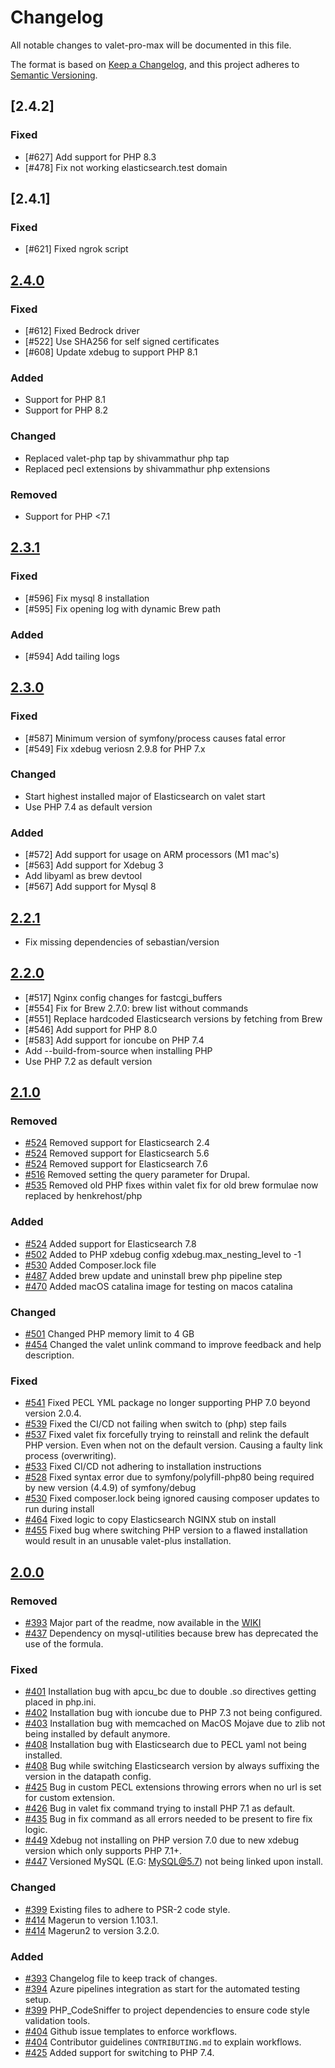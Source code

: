 # Changelog
All notable changes to valet-pro-max will be documented in this file.

The format is based on [Keep a Changelog](https://keepachangelog.com/en/1.0.0/),
and this project adheres to [Semantic Versioning](https://semver.org/spec/v2.0.0.html).

## [2.4.2]
### Fixed
- [#627] Add support for PHP 8.3
- [#478] Fix not working elasticsearch.test domain

## [2.4.1]
### Fixed
- [#621] Fixed ngrok script

## [2.4.0](https://github.com/weprovide/valet-plus/compare/2.3.1...2.4.0)
### Fixed
- [#612] Fixed Bedrock driver
- [#522] Use SHA256 for self signed certificates
- [#608] Update xdebug to support PHP 8.1

### Added
- Support for PHP 8.1
- Support for PHP 8.2

### Changed
- Replaced valet-php tap by shivammathur php tap
- Replaced pecl extensions by shivammathur php extensions

### Removed
- Support for PHP <7.1


## [2.3.1](https://github.com/weprovide/valet-plus/compare/2.3.0...2.3.1)
### Fixed
- [#596] Fix mysql 8 installation
- [#595] Fix opening log with dynamic Brew path

### Added
- [#594] Add tailing logs

## [2.3.0](https://github.com/weprovide/valet-plus/compare/2.2.1...2.3.0)
### Fixed
- [#587] Minimum version of symfony/process causes fatal error
- [#549] Fix xdebug veriosn 2.9.8 for PHP 7.x

### Changed
- Start highest installed major of Elasticsearch on valet start
- Use PHP 7.4 as default version

### Added
- [#572] Add support for usage on ARM processors (M1 mac's) 
- [#563] Add support for Xdebug 3
- Add libyaml as brew devtool
- [#567] Add support for Mysql 8

## [2.2.1](https://github.com/weprovide/valet-plus/compare/2.2.0...2.2.1)
- Fix missing dependencies of sebastian/version

## [2.2.0](https://github.com/weprovide/valet-plus/compare/2.1.0...2.2.0)
- [#517] Nginx config changes for fastcgi_buffers
- [#554] Fix for Brew 2.7.0: brew list without commands
- [#551] Replace hardcoded Elasticsearch versions by fetching from Brew
- [#546] Add support for PHP 8.0
- [#583] Add support for ioncube on PHP 7.4
- Add --build-from-source when installing PHP
- Use PHP 7.2 as default version

## [2.1.0](https://github.com/weprovide/valet-plus/compare/2.0.0...2.1.0)
### Removed
- [#524] Removed support for Elasticsearch 2.4
- [#524] Removed support for Elasticsearch 5.6
- [#524] Removed support for Elasticsearch 7.6
- [#516] Removed setting the query parameter for Drupal.
- [#535] Removed old PHP fixes within valet fix for old brew formulae now replaced by henkrehost/php

### Added
- [#524] Added support for Elasticsearch 7.8
- [#502] Added to PHP xdebug config xdebug.max_nesting_level to -1
- [#530] Added Composer.lock file
- [#487] Added brew update and uninstall brew php pipeline step
- [#470] Added macOS catalina image for testing on macos catalina

### Changed
- [#501] Changed PHP memory limit to 4 GB
- [#454] Changed the valet unlink command to improve feedback and help description.

### Fixed
- [#541] Fixed PECL YML package no longer supporting PHP 7.0 beyond version 2.0.4.
- [#539] Fixed the CI/CD not failing when switch to (php) step fails 
- [#537] Fixed valet fix forcefully trying to reinstall and relink the default PHP version. 
Even when not on the default version. Causing a faulty link process (overwriting).
- [#533] Fixed CI/CD not adhering to installation instructions
- [#528] Fixed syntax error due to symfony/polyfill-php80 being required by new version (4.4.9) of symfony/debug
- [#530] Fixed composer.lock being ignored causing composer updates to run during install
- [#464] Fixed logic to copy Elasticsearch NGINX stub on install
- [#455] Fixed bug where switching PHP version to a flawed installation would result in an unusable valet-plus installation.

## [2.0.0](https://github.com/weprovide/valet-plus/compare/1.0.29...2.0.0)
### Removed
- [#393] Major part of the readme, now available in the [WIKI](https://github.com/weprovide/valet-plus/wiki)
- [#437] Dependency on mysql-utilities because brew has deprecated the use of the formula.

### Fixed 
- [#401] Installation bug with apcu_bc due to double .so directives getting placed in php.ini.
- [#402] Installation bug with ioncube due to PHP 7.3 not being configured.
- [#403] Installation bug with memcached on MacOS Mojave due to zlib not being installed by default anymore.
- [#408] Installation bug with Elasticsearch due to PECL yaml not being installed.
- [#408] Bug while switching Elasticsearch version by always suffixing the version in the datapath config.
- [#425] Bug in custom PECL extensions throwing errors when no url is set for custom extension.
- [#426] Bug in valet fix command trying to install PHP 7.1 as default.
- [#435] Bug in fix command as all errors needed to be present to fire fix logic.
- [#449] Xdebug not installing on PHP version 7.0 due to new xdebug version which only supports PHP 7.1+.
- [#447] Versioned MySQL (E.G: MySQL@5.7) not being linked upon install.

### Changed
- [#399] Existing files to adhere to PSR-2 code style.
- [#414] Magerun to version 1.103.1.
- [#414] Magerun2 to version 3.2.0.

### Added
- [#393] Changelog file to keep track of changes.
- [#394] Azure pipelines integration as start for the automated testing setup.
- [#399] PHP_CodeSniffer to project dependencies to ensure code style validation tools.
- [#404] Github issue templates to enforce workflows.
- [#404] Contributor guidelines `CONTRIBUTING.md` to explain workflows.
- [#425] Added support for switching to PHP 7.4.

[#393]: https://github.com/weprovide/valet-plus/issues/393

[#394]: https://github.com/weprovide/valet-plus/pull/394
[#399]: https://github.com/weprovide/valet-plus/pull/399
[#401]: https://github.com/weprovide/valet-plus/pull/401
[#402]: https://github.com/weprovide/valet-plus/pull/402
[#403]: https://github.com/weprovide/valet-plus/pull/403
[#408]: https://github.com/weprovide/valet-plus/pull/408
[#404]: https://github.com/weprovide/valet-plus/pull/404
[#414]: https://github.com/weprovide/valet-plus/pull/414
[#425]: https://github.com/weprovide/valet-plus/pull/425
[#426]: https://github.com/weprovide/valet-plus/pull/426
[#435]: https://github.com/weprovide/valet-plus/pull/435
[#437]: https://github.com/weprovide/valet-plus/pull/437
[#447]: https://github.com/weprovide/valet-plus/pull/447
[#454]: https://github.com/weprovide/valet-plus/pull/454
[#455]: https://github.com/weprovide/valet-plus/pull/455
[#470]: https://github.com/weprovide/valet-plus/pull/470
[#487]: https://github.com/weprovide/valet-plus/pull/487
[#449]: https://github.com/weprovide/valet-plus/pull/449
[#464]: https://github.com/weprovide/valet-plus/pull/464
[#502]: https://github.com/weprovide/valet-plus/pull/502
[#501]: https://github.com/weprovide/valet-plus/pull/501
[#516]: https://github.com/weprovide/valet-plus/pull/516
[#524]: https://github.com/weprovide/valet-plus/pull/524
[#528]: https://github.com/weprovide/valet-plus/pull/528
[#530]: https://github.com/weprovide/valet-plus/pull/530
[#533]: https://github.com/weprovide/valet-plus/pull/533
[#535]: https://github.com/weprovide/valet-plus/pull/535
[#537]: https://github.com/weprovide/valet-plus/pull/537
[#539]: https://github.com/weprovide/valet-plus/pull/539
[#541]: https://github.com/weprovide/valet-plus/pull/541
